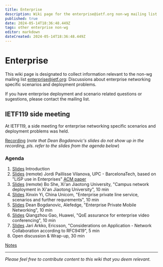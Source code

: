 ```yaml
---
title: Enterprise
description: Wiki page for the enterprise@ietf.org non-wg mailing list
published: true
date: 2024-05-14T18:36:48.449Z
tags: other enterprise non-wg
editor: markdown
dateCreated: 2024-05-14T18:36:48.449Z
---
```


# Enterprise
This wiki page is designated to collect information relevant to the non-wg mailing list enterprise@ietf.org: Discussions about enterprise networking specific scenarios and deployment problems.

If you have enterprise deployment and scenario related questions or sugestions, please contact the mailing list.

## IETF119 side meeting
At IETF119, a side meeting for enterprise networking specific scenarios and deployment problems was held.

[Recording](https://github.com/qzhgao/Enterprise-Network/raw/main/ietf119-side-meeting/00_Enterprise_Side_Meeting_Recording.webm) (*note that Dean Bogdanovic's slides do not show up in the recording, pls. refer to the slides from the agenda below*)

### Agenda
1. [Slides](https://github.com/qzhgao/Enterprise-Network/blob/main/ietf119-side-meeting/00%20Agenda%20and%20Logistics.md) Introduction
2. [Slides](https://github.com/qzhgao/Enterprise-Network/blob/main/ietf119-side-meeting/02%20Deploying%20LISP%20in%20Enterprise%20Networks.pdf) (remote) Jordi Paillisse Vilanova, UPC - BarcelonaTech, based on "LISP use in Enterprises" [ACM paper](https://arxiv.org/pdf/2010.15236.pdf)
3. [Slides](https://github.com/qzhgao/Enterprise-Network/blob/main/ietf119-side-meeting/03%20Campus%20network%20deployment-Xian%20Jiaotong%20University-0320-v1.pdf) (remote) Bo She, Xi'an Jiaotong University, "Campus network deployment in Xi'an Jiaotong University", 10 min
4. [Slides](https://github.com/qzhgao/Enterprise-Network/blob/main/ietf119-side-meeting/04%20Enterprise%20private%20line%20services-China%20Unicaom-0320-v1r1.pdf) Xinxin Yi, China Unicom, "Enterprise private line service, scenarios and further requrements", 10 min
5. [Slides](https://github.com/qzhgao/Enterprise-Network/blob/main/ietf119-side-meeting/05%20Private%20mobile%20network%20in%20enterprises.pptx) Dean Bogdanovic, Alefedge, "Enterprise Private Mobile Networking", 10 min
6. [Slides](https://github.com/qzhgao/Enterprise-Network/blob/main/ietf119-side-meeting/06%20QoE%20assurance%20for%20enterprise%20video%20conference-Huawei-v2.pdf) Qiangzhou Gao, Huawei, "QoE assurance for enterprise video conferencing", 10 min
7. [Slides](https://github.com/qzhgao/Enterprise-Network/blob/main/ietf119-side-meeting/07%20Considerations%20on%20Application%20-%20Network%20Collaboration%20according%20to%20RFC9419.pdf) Jari Arkko, Ericsson, "Considerations on Application - Network Collaboration according to RFC9419", 5 min
8. Open discussion & Wrap-up, 30 min

[Notes](https://notes.ietf.org/notes-ietf-119-public-side-meeting-enterprise)


---

*Please feel free to contribute content to this wiki that you deem relevant.*